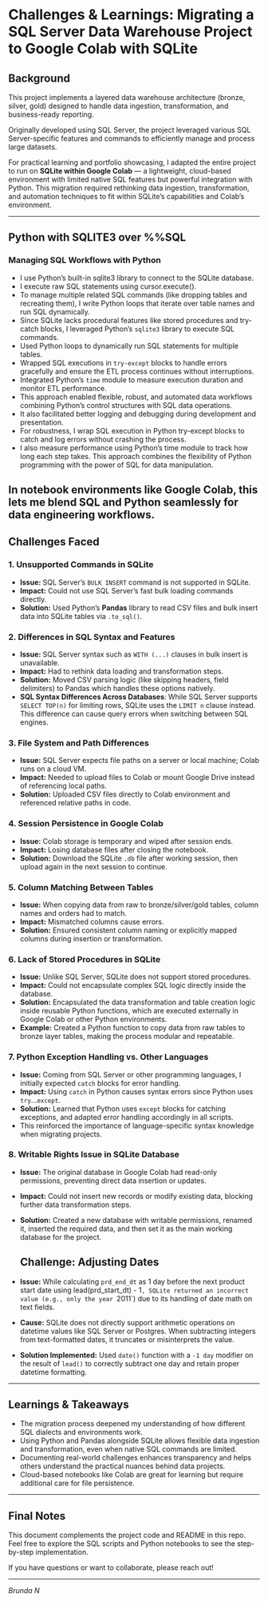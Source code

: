 # Challenges & Learnings: Migrating a SQL Server Data Warehouse Project to Google Colab with SQLite

## Background
This project implements a layered data warehouse architecture (bronze, silver, gold) designed to handle data ingestion, transformation, and business-ready reporting.

Originally developed using SQL Server, the project leveraged various SQL Server-specific features and commands to efficiently manage and process large datasets.

For practical learning and portfolio showcasing, I adapted the entire project to run on **SQLite within Google Colab** — a lightweight, cloud-based environment with limited native SQL features but powerful integration with Python. This migration required rethinking data ingestion, transformation, and automation techniques to fit within SQLite’s capabilities and Colab’s environment.

---
## Python with SQLITE3 over %%SQL
###  Managing SQL Workflows with Python
- I use Python’s built-in sqlite3 library to connect to the SQLite database.
- I execute raw SQL statements using cursor.execute().
- To manage multiple related SQL commands (like dropping tables and recreating them), I write Python loops that iterate over table names and run SQL dynamically.
- Since SQLite lacks procedural features like stored procedures and try-catch blocks, I leveraged Python’s `sqlite3` library to execute SQL commands.
- Used Python loops to dynamically run SQL statements for multiple tables.
- Wrapped SQL executions in `try-except` blocks to handle errors gracefully and ensure the ETL process continues without interruptions.
- Integrated Python’s `time` module to measure execution duration and monitor ETL performance.
- This approach enabled flexible, robust, and automated data workflows combining Python’s control structures with SQL data operations.
- It also facilitated better logging and debugging during development and presentation.
- For robustness, I wrap SQL execution in Python try-except blocks to catch and log errors without crashing the process.
- I also measure performance using Python’s time module to track how long each step takes.
This approach combines the flexibility of Python programming with the power of SQL for data manipulation.

In notebook environments like Google Colab, this lets me blend SQL and Python seamlessly for data engineering workflows.
---

## Challenges Faced

### 1. Unsupported Commands in SQLite
- **Issue:** SQL Server’s `BULK INSERT` command is not supported in SQLite.
- **Impact:** Could not use SQL Server’s fast bulk loading commands directly.
- **Solution:** Used Python’s **Pandas** library to read CSV files and bulk insert data into SQLite tables via `.to_sql()`.

### 2. Differences in SQL Syntax and Features
- **Issue:** SQL Server syntax such as `WITH (...)` clauses in bulk insert is unavailable.
- **Impact:** Had to rethink data loading and transformation steps.
- **Solution:** Moved CSV parsing logic (like skipping headers, field delimiters) to Pandas which handles these options natively.
- **SQL Syntax Differences Across Databases**: While SQL Server supports `SELECT TOP(n)` for limiting rows, SQLite uses the `LIMIT n` clause instead. This difference can cause query errors when switching between SQL engines.


### 3. File System and Path Differences
- **Issue:** SQL Server expects file paths on a server or local machine; Colab runs on a cloud VM.
- **Impact:** Needed to upload files to Colab or mount Google Drive instead of referencing local paths.
- **Solution:** Uploaded CSV files directly to Colab environment and referenced relative paths in code.

### 4. Session Persistence in Google Colab
- **Issue:** Colab storage is temporary and wiped after session ends.
- **Impact:** Losing database files after closing the notebook.
- **Solution:** Download the SQLite `.db` file after working session, then upload again in the next session to continue.

### 5. Column Matching Between Tables
- **Issue:** When copying data from raw to bronze/silver/gold tables, column names and orders had to match.
- **Impact:** Mismatched columns cause errors.
- **Solution:** Ensured consistent column naming or explicitly mapped columns during insertion or transformation.

### 6. Lack of Stored Procedures in SQLite
- **Issue:** Unlike SQL Server, SQLite does not support stored procedures.
- **Impact:** Could not encapsulate complex SQL logic directly inside the database.
- **Solution:** Encapsulated the data transformation and table creation logic inside reusable Python functions, which are executed externally in Google Colab or other Python environments.
- **Example:** Created a Python function to copy data from raw tables to bronze layer tables, making the process modular and repeatable.

### 7. Python Exception Handling vs. Other Languages
- **Issue:** Coming from SQL Server or other programming languages, I initially expected `catch` blocks for error handling.
- **Impact:** Using `catch` in Python causes syntax errors since Python uses `try`...`except`.
- **Solution:** Learned that Python uses `except` blocks for catching exceptions, and adapted error handling accordingly in all scripts.
- This reinforced the importance of language-specific syntax knowledge when migrating projects.

### 8. Writable Rights Issue in SQLite Database
- **Issue:** The original database in Google Colab had read-only permissions, preventing direct data insertion or updates.
- **Impact:** Could not insert new records or modify existing data, blocking further data transformation steps.
- **Solution:** Created a new database with writable permissions, renamed it, inserted the required data, and then set it as the main working database for the project.

  ## Challenge: Adjusting Dates
- **Issue:** While calculating `prd_end_dt` as 1 day before the next product start date using lead(prd_start_dt) - 1`, SQLite returned an incorrect value (e.g., only the year `2011`) due to its handling of date math on text fields.
- **Cause:**  SQLite does not directly support arithmetic operations on datetime values like SQL Server or Postgres. When subtracting integers from text-formatted dates, it truncates or misinterprets the value.
- **Solution Implemented:** Used `date()` function with a `-1 day` modifier on the result of `lead()` to correctly subtract one day and retain proper datetime formatting.
---

## Learnings & Takeaways

- The migration process deepened my understanding of how different SQL dialects and environments work.
- Using Python and Pandas alongside SQLite allows flexible data ingestion and transformation, even when native SQL commands are limited.
- Documenting real-world challenges enhances transparency and helps others understand the practical nuances behind data projects.
- Cloud-based notebooks like Colab are great for learning but require additional care for file persistence.

---

## Final Notes

This document complements the project code and README in this repo. Feel free to explore the SQL scripts and Python notebooks to see the step-by-step implementation.

If you have questions or want to collaborate, please reach out!

---

*Brunda N*  
